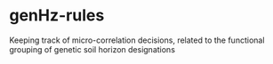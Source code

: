 # genHz-rules
Keeping track of micro-correlation decisions, related to the functional grouping of genetic soil horizon designations
